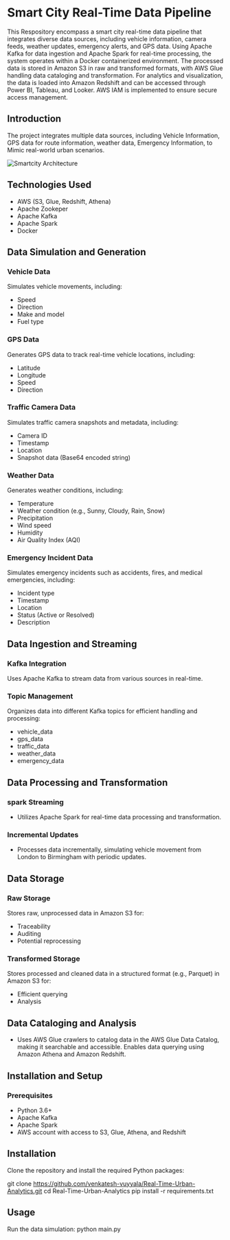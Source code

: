 # Smart City Real-Time Data Pipeline

This Respository encompass a smart city real-time data pipeline that integrates diverse data sources, including vehicle information, camera feeds, weather updates, emergency alerts, and GPS data. Using Apache Kafka for data ingestion and Apache Spark for real-time processing, the system operates within a Docker containerized environment. The processed data is stored in Amazon S3 in raw and transformed formats, with AWS Glue handling data cataloging and transformation. For analytics and visualization, the data is loaded into Amazon Redshift and can be accessed through Power BI, Tableau, and Looker. AWS IAM is implemented to ensure secure access management.

## Introduction
The project integrates multiple data sources, including Vehicle Information, GPS data for route information, weather data, Emergency Information, to Mimic real-world urban scenarios.

![Smartcity Architecture](https://github.com/user-attachments/assets/3d55f2d9-963c-43dc-99f0-811d22d17f64)

## Technologies Used
- AWS (S3, Glue, Redshift, Athena)
- Apache Zookeper
- Apache Kafka
- Apache Spark
- Docker

## Data Simulation and Generation

### Vehicle Data
Simulates vehicle movements, including:
- Speed
- Direction
- Make and model
- Fuel type

### GPS Data
Generates GPS data to track real-time vehicle locations, including:
- Latitude
- Longitude
- Speed
- Direction

### Traffic Camera Data
Simulates traffic camera snapshots and metadata, including:
- Camera ID
- Timestamp
- Location
- Snapshot data (Base64 encoded string)

### Weather Data
Generates weather conditions, including:
- Temperature
- Weather condition (e.g., Sunny, Cloudy, Rain, Snow)
- Precipitation
- Wind speed
- Humidity
- Air Quality Index (AQI)

### Emergency Incident Data
Simulates emergency incidents such as accidents, fires, and medical emergencies, including:
- Incident type
- Timestamp
- Location
- Status (Active or Resolved)
- Description

## Data Ingestion and Streaming

### Kafka Integration
Uses Apache Kafka to stream data from various sources in real-time.

### Topic Management
Organizes data into different Kafka topics for efficient handling and processing:
- vehicle_data
- gps_data
- traffic_data
- weather_data
- emergency_data
  
## Data Processing and Transformation
### spark Streaming
- Utilizes Apache Spark for real-time data processing and transformation.
### Incremental Updates
- Processes data incrementally, simulating vehicle movement from London to Birmingham with periodic updates.

## Data Storage

### Raw Storage
Stores raw, unprocessed data in Amazon S3 for:
- Traceability
- Auditing
- Potential reprocessing
### Transformed Storage
Stores processed and cleaned data in a structured format (e.g., Parquet) in Amazon S3 for:
- Efficient querying
- Analysis

## Data Cataloging and Analysis
- Uses AWS Glue crawlers to catalog data in the AWS Glue Data Catalog, making it searchable and accessible. Enables data querying using Amazon Athena and
Amazon Redshift.

## Installation and Setup

### Prerequisites
- Python 3.6+
- Apache Kafka
- Apache Spark
- AWS account with access to S3, Glue, Athena, and Redshift

## Installation
Clone the repository and install the required Python packages:

git clone https://github.com/venkatesh-vuyyala/Real-Time-Urban-Analytics.git
cd Real-Time-Urban-Analytics
pip install -r requirements.txt

## Usage

Run the data simulation:
python main.py

